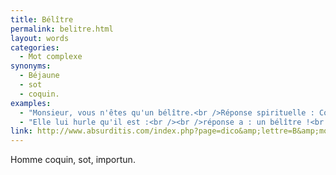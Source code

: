 ```yaml
---
title: Bélître
permalink: belitre.html
layout: words
categories:
  - Mot complexe
synonyms:
  - Béjaune
  - sot
  - coquin.
examples:
  - "Monsieur, vous n'êtes qu'un bélître.<br />Réponse spirituelle : Comment ça, une belle huitre ?"
  - "Elle lui hurle qu'il est :<br /><br />réponse a : un bélître !<br />réponse b : un béjaune !<br />réponse c : un philistin !<br />réponse d : un béotien !<br />"
link: http://www.absurditis.com/index.php?page=dico&amp;lettre=B&amp;mot=B%E9l%EEtre
---
```


Homme coquin, sot, importun.
